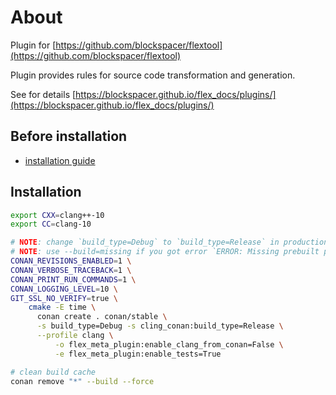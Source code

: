 # About

Plugin for [https://github.com/blockspacer/flextool](https://github.com/blockspacer/flextool)

Plugin provides rules for source code transformation and generation.

See for details [https://blockspacer.github.io/flex_docs/plugins/](https://blockspacer.github.io/flex_docs/plugins/)

## Before installation

- [installation guide](https://blockspacer.github.io/flex_docs/download/)

## Installation

```bash
export CXX=clang++-10
export CC=clang-10

# NOTE: change `build_type=Debug` to `build_type=Release` in production
# NOTE: use --build=missing if you got error `ERROR: Missing prebuilt package`
CONAN_REVISIONS_ENABLED=1 \
CONAN_VERBOSE_TRACEBACK=1 \
CONAN_PRINT_RUN_COMMANDS=1 \
CONAN_LOGGING_LEVEL=10 \
GIT_SSL_NO_VERIFY=true \
    cmake -E time \
      conan create . conan/stable \
      -s build_type=Debug -s cling_conan:build_type=Release \
      --profile clang \
          -o flex_meta_plugin:enable_clang_from_conan=False \
          -e flex_meta_plugin:enable_tests=True

# clean build cache
conan remove "*" --build --force
```
